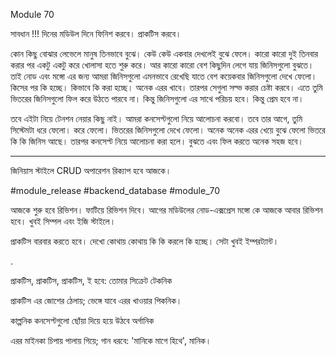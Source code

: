 Module 70

সাবধান !!! দিনের মডিউল দিনে ফিনিশ করবে। প্রাকটিস করবে। 

কোন কিছু বোঝার লেভেলে মানুষ তিনভাবে বুঝে। কেউ কেউ একবার দেখলেই বুঝে ফেলে। কারো কারো দুই তিনবার করার পর একটু একটু করে খোলাসা হতে শুরু করে। আর কারো কারো বেশ কিছুদিন লেগে যায় জিনিসগুলো বুঝতে। তাই নোড এবং মঙ্গো এর জন্য আমরা জিনিসগুলো এমনভাবে রেখেছি যাতে বেশ কয়েকবার জিনিসগুলো দেখে ফেলো। কিসের পর কি হচ্ছে। কিভাবে কি করা হচ্ছে। অনেক এরর খাবে। তারপর সেগুলা সল্ভ করার চেষ্টা করবে। এতে তুমি ভিতরের জিনিসগুলো ফিল করে উঠতে পারবে না। কিন্তু জিনিসগুলো এর সাথে পরিচয় হবে। কিন্তু প্রেম হবে না। 



তবে এইটা নিয়ে টেনশন নেয়ার কিছু নাই। আমরা কনসেপ্টগুলো নিয়ে আলোচনা করবো। তবে তার আগে, তুমি সিস্টেমটা ধরে ফেলো। করে ফেলো। ভিতরের জিনিসগুলো দেখে ফেলো। অনেক অনেক এরর খেয়ে বুঝে ফেলো ভিতরে কি কি জিনিস আছে। তারপর কনসেপ্ট নিয়ে আলোচনা করা হলে। বুঝতে এবং ফিল করতে অনেক সহজ হবে।  

-------------

জিনিয়াস স্টাইলে CRUD অপারেশন রিক্যাপ হবে আজকে। 

#module_release #backend_database #module_70

আজকে শুরু হবে রিভিশন। ফাটিয়ে রিভিশন দিবে। আগের মডিউলের নোড-এক্সপ্রেস মঙ্গো কে আজকে আবার রিভিশন হবে। খুবই সিম্পল এবং ইজি স্টাইলে।





প্রাকটিস বারবার করতে হবে। দেখো কোথায় কোথায় কি কি করলে কি হচ্ছে। সেটা খুবই ইম্পরট্যান্ট। 

.



প্রাকটিস, প্রাকটিস, প্রাকটিস, ই হবে: তোমার সিক্রেট টেকনিক

প্রাকটিস এর জোশের ঠেলায়; ভেঙ্গে যাবে এরর খাওয়ার পিকনিক। 

কাল্পনিক কনসেপ্টগুলো ছোঁয়া দিয়ে হয়ে উঠবে অর্গানিক 

এরর মাইনকা চিপায় পালায় গিয়ে; গান ধরবে: 'মানিকে মাগে হিথে', মানিক।
